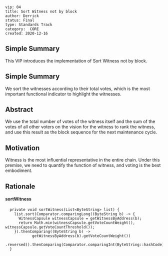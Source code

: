 ```
vip: 04
title: Sort Witness not by block
author: Derrick
status: Final
type: Standards Track
category:  CORE
created: 2020-12-16
``` 

## Simple Summary

This VIP introduces the implementation of Sort Witness not by block.

## Simple Summary

We sort the witnesses according to their total votes, which is the most important functional indicator to highlight the witnesses.

## Abstract

We use the total number of votes of the witness itself and the sum of the votes of all other voters on the vision for the witness to rank the witness, and use this result as the block sequence for the next maintenance cycle.

## Motivation

Witness is the most influential representative in the entire chain. Under this premise, we need to quantify the function of witness, and voting is the best embodiment.
## Rationale

#### sortWitness

```
  private void sortWitness(List<ByteString> list) {
    list.sort(Comparator.comparingLong((ByteString b) -> {
      WitnessCapsule witnessCapsule = getWitnessByAddress(b);
      return Math.min(witnessCapsule.getVoteCountWeight(), witnessCapsule.getVoteCountThreshold());
    }).thenComparing((ByteString b) ->
            getWitnessByAddress(b).getVoteCountWeight())
        .reversed().thenComparing(Comparator.comparingInt(ByteString::hashCode).reversed()));
  }
```